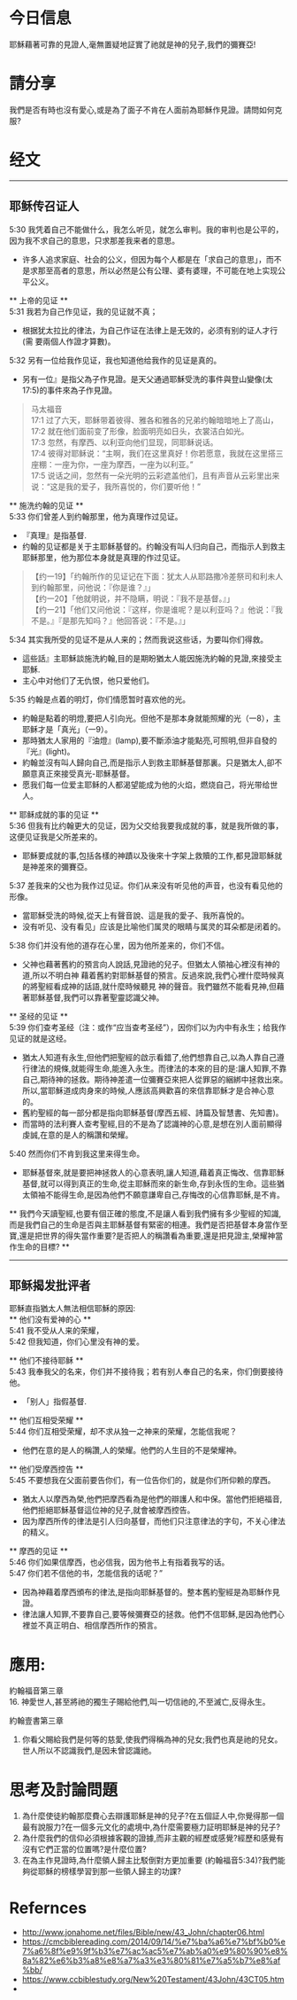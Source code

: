 # 今日信息
耶穌藉著可靠的見證人,毫無置疑地証實了祂就是神的兒子,我們的彌賽亞!

# 請分享
我們是否有時也沒有愛心,或是為了面子不肯在人面前為耶穌作見證。請問如何克服?

# 经文
---
耶稣传召证人
---

5:30 我凭着自己不能做什么，我怎么听见，就怎么审判。我的审判也是公平的，因为我不求自己的意思，只求那差我来者的意思。
- 许多人追求家庭、社会的公义，但因为每个人都是在「求自己的意思」，而不是求那至高者的意思，所以必然是公有公理、婆有婆理，不可能在地上实现公平公义。

** 上帝的见证 **  
5:31 我若为自己作见证，我的见证就不真；  
- 根据犹太拉比的律法，为自己作证在法律上是无效的，必须有别的证人才行 (需
要兩個人作證才算數)。  

5:32 另有一位给我作见证，我也知道他给我作的见证是真的。  
- 另有一位』是指父為子作見證。是天父通過耶穌受洗的事件與登山變像(太17:5)的事件來為子作見證。
> 马太福音  
17:1 过了六天，耶稣带着彼得、雅各和雅各的兄弟约翰暗暗地上了高山，  
17:2 就在他们面前变了形像，脸面明亮如日头，衣裳洁白如光。   
17:3 忽然，有摩西、以利亚向他们显现，同耶稣说话。  
17:4 彼得对耶稣说：“主啊，我们在这里真好！你若愿意，我就在这里搭三座棚：一座为你，一座为摩西，一座为以利亚。”  
17:5 说话之间，忽然有一朵光明的云彩遮盖他们，且有声音从云彩里出来说：“这是我的爱子，我所喜悦的，你们要听他！”  


** 施洗约翰的见证 **  
5:33 你们曾差人到约翰那里，他为真理作过见证。  
- 『真理』是指基督.  
- 约翰的见证都是关于主耶稣基督的。约翰没有叫人归向自己，而指示人到救主耶稣那里，他为那位本身就是真理的作过见证。
> 【约一19】「约翰所作的见证记在下面：犹太人从耶路撒冷差祭司和利未人到约翰那里，问他说：『你是谁？』」  
> 【约一20】「他就明说，并不隐瞒，明说：『我不是基督。』」  
> 【约一21】「他们又问他说：『这样，你是谁呢？是以利亚吗？』他说：『我不是。』『是那先知吗？』他回答说：『不是。』」

5:34 其实我所受的见证不是从人来的；然而我说这些话，为要叫你们得救。  
- 這些話』主耶穌談施洗約翰,目的是期盼猶太人能因施洗約翰的見證,來接受主耶穌.
- 主心中对他们了无仇恨，他只爱他们。

5:35 约翰是点着的明灯，你们情愿暂时喜欢他的光。  
- 約翰是點着的明燈,要把人引向光。但他不是那本身就能照耀的光（一8），主耶稣才是「真光」（一9）。
- 那時猶太人家用的『油燈』(lamp),要不斷添油才能點亮,可照明,但非自發的『光』(light)。
- 約翰並沒有叫人歸向自己,而是指示人到救主耶穌基督那裏。只是猶太人,卻不願意真正來接受真光-耶穌基督。
- 愿我们每一位爱主耶稣的人都渴望能成为他的火焰，燃烧自己，将光带给世人。

** 耶稣成就的事的见证 **  
5:36 但我有比约翰更大的见证，因为父交给我要我成就的事，就是我所做的事，这便见证我是父所差来的。  
- 耶穌要成就的事,包括各樣的神蹟以及後來十字架上救贖的工作,都見證耶穌就是神差來的彌賽亞。

5:37 差我来的父也为我作过见证。你们从来没有听见他的声音，也没有看见他的形像。  
- 當耶穌受洗的時候,從天上有聲音說、這是我的愛子、我所喜悅的。  
- 没有听见、没有看见」应该是比喻他们属灵的眼睛与属灵的耳朵都是闭着的。

5:38 你们并没有他的道存在心里，因为他所差来的，你们不信。  
- 父神也藉著舊約的預言向人說話,見證祂的兒子。但猶太人領袖心裡沒有神的道,所以不明白神
藉着舊約對耶穌基督的預言。反過來說,我們心裡什麼時候真的將聖經看成神的話語,就什麼時候聽見
神的聲音。我們雖然不能看見神,但藉著耶穌基督,我們可以靠著聖靈認識父神。

** 圣经的见证 **  
5:39 你们查考圣经（注：或作“应当查考圣经”），因你们以为内中有永生；给我作见证的就是这经。  
- 猶太人知道有永生,但他們把聖經的啟示看錯了,他們想靠自己,以為人靠自己遵行律法的規條,就能得生命,能進入永生。而律法的本來的目的是:讓人知罪,不靠自己,期待神的拯救。期待神差遣一位彌賽亞來把人從罪惡的綑綁中拯救出來。所以,當耶穌道成肉身來的時候,人應該高興歡喜的來信靠耶穌才是合神心意的。
- 舊約聖經的每一部分都是指向耶穌基督(摩西五經、詩篇及智慧書、先知書)。
- 而當時的法利賽人查考聖經,目的不是為了認識神的心意,是想在別人面前顯得虔誠,在意的是人的稱讚和榮耀。

5:40 然而你们不肯到我这里来得生命。  
- 耶穌基督來,就是要把神拯救人的心意表明,讓人知道,藉着真正悔改、信靠耶穌基督,就可以得到真正的生命,從主耶穌而來的新生命,存到永恆的生命。這些猶太領袖不能得生命,是因為他們不願意謙卑自己,存悔改的心信靠耶穌,是不肯。

** 我們今天讀聖經,也要有個正確的態度,不是讓人看到我們擁有多少聖經的知識,而是我們自己的生命是否與主耶穌基督有緊密的相連。我們是否把基督本身當作至寶,還是把世界的得失當作重要?是否把人的稱讚看為重要,還是把見證主,榮耀神當作生命的目標? **

---
耶稣揭发批评者  
---
耶穌直指猶太人無法相信耶穌的原因:   
** 他们没有爱神的心 **  
5:41 我不受从人来的荣耀，  
5:42 但我知道，你们心里没有神的爱。  

** 他们不接待耶稣 **  
5:43 我奉我父的名来，你们并不接待我；若有别人奉自己的名来，你们倒要接待他。  
- 「别人」指假基督.

** 他们互相受荣耀 **  
5:44 你们互相受荣耀，却不求从独一之神来的荣耀，怎能信我呢？  
- 他們在意的是人的稱讚,人的榮耀。他們的人生目的不是榮耀神。

** 他们受摩西控告 **  
5:45 不要想我在父面前要告你们，有一位告你们的，就是你们所仰赖的摩西。
- 猶太人以摩西為榮,他們把摩西看為是他們的辯護人和中保。當他們拒絕福音,他們拒絕耶穌基督這位神的兒子,就會被摩西控告。
- 因为摩西所传的律法是引人归向基督，而他们只注意律法的字句，不关心律法的精义。

** 摩西的见证 **  
5:46 你们如果信摩西，也必信我，因为他书上有指着我写的话。  
5:47 你们若不信他的书，怎能信我的话呢？”  
- 因為神藉着摩西頒布的律法,是指向耶穌基督的。整本舊約聖經是為耶穌作見證。
- 律法讓人知罪,不要靠自己,要等候彌賽亞的拯救。他們不信耶穌,是因為他們心裡並不真正明白、相信摩西所作的預言。

# 應用:
約翰福音第三章  
16. 神愛世人,甚至將祂的獨生子賜給他們,叫一切信祂的,不至滅亡,反得永生。  

約翰壹書第三章  
1. 你看父賜給我們是何等的慈愛,使我們得稱為神的兒女;我們也真是祂的兒女。世人所以不認識我們,是因未曾認識祂。

# 思考及討論問題
1. 為什麼使徒約翰那麼費心去辯護耶穌是神的兒子?在五個証人中,你覺得那一個最有說服力?在一個多元文化的處境中,為什麼需要極力証明耶穌是神的兒子?
2. 為什麼我們的信仰必須根據客觀的證據,而非主觀的經歷或感覺?經歷和感覺有沒有它們正當的位置嗎?是什麼位置?
3. 在為主作見證時,為什麼領人歸主比駁倒對方更加重要 (約翰福音5:34)?我們能夠從耶穌的榜樣學習到那一些領人歸主的功課?

# Refernces
- http://www.jonahome.net/files/Bible/new/43_John/chapter06.html
- https://cmcbiblereading.com/2014/09/14/%e7%ba%a6%e7%bf%b0%e7%a6%8f%e9%9f%b3%e7%ac%ac5%e7%ab%a0%e9%80%90%e8%8a%82%e6%b3%a8%e8%a7%a3%e3%80%81%e7%a5%b7%e8%af%bb/
- https://www.ccbiblestudy.org/New%20Testament/43John/43CT05.htm
-
